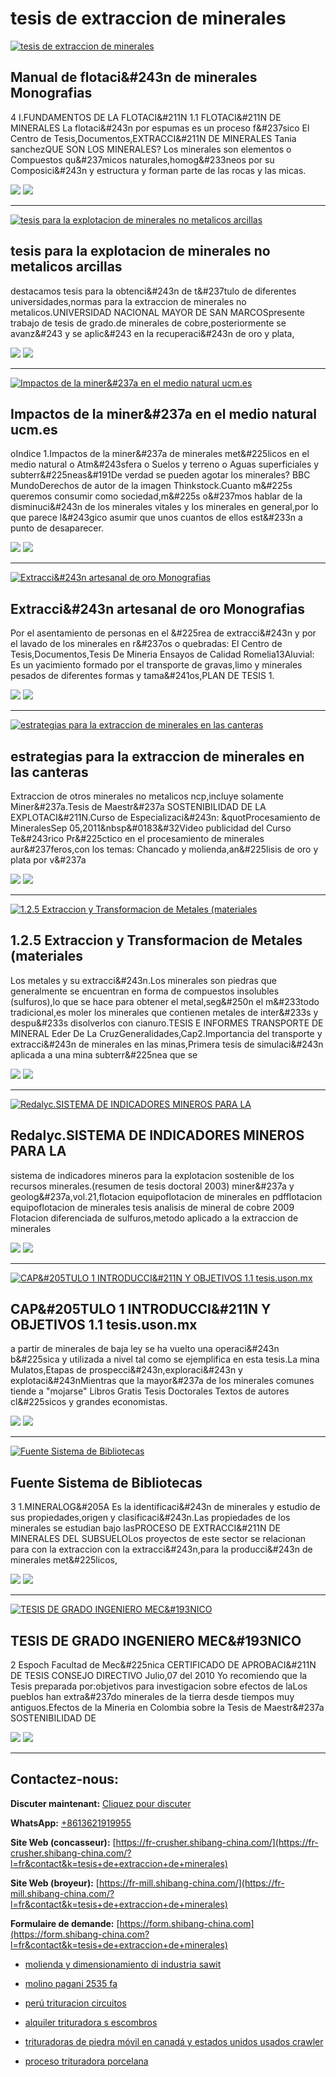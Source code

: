 # tesis de extraccion de minerales

<a href="https://swt.shibang-china.com/?l=fr&img&k=tesis+de+extraccion+de+minerales" target="_blank">![tesis de extraccion de minerales](http://static.shibang-china.com/all-800x300/827.jpg)</a>

## Manual de flotaci&#243n de minerales Monografias
4 I.FUNDAMENTOS DE LA FLOTACI&#211N 1.1 FLOTACI&#211N DE MINERALES La flotaci&#243n por espumas es un proceso f&#237sico El Centro de Tesis,Documentos,EXTRACCI&#211N DE MINERALES Tania sanchezQUE SON LOS MINERALES? Los minerales son elementos o Compuestos qu&#237micos naturales,homog&#233neos por su Composici&#243n y estructura y forman parte de las rocas y las micas.


<a href="https://whatsapp.shibangsoft.com/WhatsApp.php" target="_blank" title="WhatsApp">![](http://static.shibang-china.com/icon/whatsapp.png)</a> <a href="https://swt.shibang-china.com/?l=fr&icon&k=tesis+de+extraccion+de+minerales" target="_blank">![](http://static.shibang-china.com/icon/chat-fr.png)</a>

---

<a href="https://swt.shibang-china.com/?l=fr&img&k=tesis+de+extraccion+de+minerales" target="_blank">![tesis para la explotacion de minerales no metalicos arcillas](http://static.shibang-china.com/all-800x300/1471.jpg)</a>

## tesis para la explotacion de minerales no metalicos arcillas
destacamos tesis para la obtenci&#243n de t&#237tulo de diferentes universidades,normas para la extraccion de minerales no metalicos.UNIVERSIDAD NACIONAL MAYOR DE SAN MARCOSpresente trabajo de tesis de grado.de minerales de cobre,posteriormente se avanz&#243 y se aplic&#243 en la recuperaci&#243n de oro y plata,


<a href="https://whatsapp.shibangsoft.com/WhatsApp.php" target="_blank" title="WhatsApp">![](http://static.shibang-china.com/icon/whatsapp.png)</a> <a href="https://swt.shibang-china.com/?l=fr&icon&k=tesis+de+extraccion+de+minerales" target="_blank">![](http://static.shibang-china.com/icon/chat-fr.png)</a>

---

<a href="https://swt.shibang-china.com/?l=fr&img&k=tesis+de+extraccion+de+minerales" target="_blank">![Impactos de la miner&#237a en el medio natural ucm.es](http://static.shibang-china.com/all-800x300/784.jpg)</a>

## Impactos de la miner&#237a en el medio natural ucm.es
oIndice 1.Impactos de la miner&#237a de minerales met&#225licos en el medio natural o Atm&#243sfera o Suelos y terreno o Aguas superficiales y subterr&#225neas&#191De verdad se pueden agotar los minerales? BBC MundoDerechos de autor de la imagen Thinkstock.Cuanto m&#225s queremos consumir como sociedad,m&#225s o&#237mos hablar de la disminuci&#243n de los minerales vitales y los minerales en general,por lo que parece l&#243gico asumir que unos cuantos de ellos est&#233n a punto de desaparecer.


<a href="https://whatsapp.shibangsoft.com/WhatsApp.php" target="_blank" title="WhatsApp">![](http://static.shibang-china.com/icon/whatsapp.png)</a> <a href="https://swt.shibang-china.com/?l=fr&icon&k=tesis+de+extraccion+de+minerales" target="_blank">![](http://static.shibang-china.com/icon/chat-fr.png)</a>

---

<a href="https://swt.shibang-china.com/?l=fr&img&k=tesis+de+extraccion+de+minerales" target="_blank">![Extracci&#243n artesanal de oro Monografias](http://static.shibang-china.com/all-800x300/1082.jpg)</a>

## Extracci&#243n artesanal de oro Monografias
Por el asentamiento de personas en el &#225rea de extracci&#243n y por el lavado de los minerales en r&#237os o quebradas: El Centro de Tesis,Documentos,Tesis De Mineria Ensayos de Calidad Romelia13Aluvial: Es un yacimiento formado por el transporte de gravas,limo y minerales pesados de diferentes formas y tama&#241os,PLAN DE TESIS 1.


<a href="https://whatsapp.shibangsoft.com/WhatsApp.php" target="_blank" title="WhatsApp">![](http://static.shibang-china.com/icon/whatsapp.png)</a> <a href="https://swt.shibang-china.com/?l=fr&icon&k=tesis+de+extraccion+de+minerales" target="_blank">![](http://static.shibang-china.com/icon/chat-fr.png)</a>

---

<a href="https://swt.shibang-china.com/?l=fr&img&k=tesis+de+extraccion+de+minerales" target="_blank">![estrategias para la extraccion de minerales en las canteras](http://static.shibang-china.com/all-800x300/33.jpg)</a>

## estrategias para la extraccion de minerales en las canteras
Extraccion de otros minerales no metalicos ncp,incluye solamente Miner&#237a.Tesis de Maestr&#237a SOSTENIBILIDAD DE LA EXPLOTACI&#211N.Curso de Especializaci&#243n: &quotProcesamiento de MineralesSep 05,2011&nbsp&#0183&#32Video publicidad del Curso Te&#243rico Pr&#225ctico en el procesamiento de minerales aur&#237feros,con los temas: Chancado y molienda,an&#225lisis de oro y plata por v&#237a


<a href="https://whatsapp.shibangsoft.com/WhatsApp.php" target="_blank" title="WhatsApp">![](http://static.shibang-china.com/icon/whatsapp.png)</a> <a href="https://swt.shibang-china.com/?l=fr&icon&k=tesis+de+extraccion+de+minerales" target="_blank">![](http://static.shibang-china.com/icon/chat-fr.png)</a>

---

<a href="https://swt.shibang-china.com/?l=fr&img&k=tesis+de+extraccion+de+minerales" target="_blank">![1.2.5 Extraccion y Transformacion de Metales (materiales](http://static.shibang-china.com/all-800x300/1219.jpg)</a>

## 1.2.5 Extraccion y Transformacion de Metales (materiales
Los metales y su extracci&#243n.Los minerales son piedras que generalmente se encuentran en forma de compuestos insolubles (sulfuros),lo que se hace para obtener el metal,seg&#250n el m&#233todo tradicional,es moler los minerales que contienen metales de inter&#233s y despu&#233s disolverlos con cianuro.TESIS E INFORMES TRANSPORTE DE MINERAL Eder De La CruzGeneralidades,Cap2.Importancia del transporte y extracci&#243n de minerales en las minas,Primera tesis de simulaci&#243n aplicada a una mina subterr&#225nea que se


<a href="https://whatsapp.shibangsoft.com/WhatsApp.php" target="_blank" title="WhatsApp">![](http://static.shibang-china.com/icon/whatsapp.png)</a> <a href="https://swt.shibang-china.com/?l=fr&icon&k=tesis+de+extraccion+de+minerales" target="_blank">![](http://static.shibang-china.com/icon/chat-fr.png)</a>

---

<a href="https://swt.shibang-china.com/?l=fr&img&k=tesis+de+extraccion+de+minerales" target="_blank">![Redalyc.SISTEMA DE INDICADORES MINEROS PARA LA](http://static.shibang-china.com/all-800x300/1490.jpg)</a>

## Redalyc.SISTEMA DE INDICADORES MINEROS PARA LA
sistema de indicadores mineros para la explotacion sostenible de los recursos minerales.(resumen de tesis doctoral 2003) miner&#237a y geolog&#237a,vol.21,flotacion equipoflotacion de minerales en pdfflotacion equipoflotacion de minerales tesis analisis de mineral de cobre 2009 Flotacion diferenciada de sulfuros,metodo aplicado a la extraccion de minerales


<a href="https://whatsapp.shibangsoft.com/WhatsApp.php" target="_blank" title="WhatsApp">![](http://static.shibang-china.com/icon/whatsapp.png)</a> <a href="https://swt.shibang-china.com/?l=fr&icon&k=tesis+de+extraccion+de+minerales" target="_blank">![](http://static.shibang-china.com/icon/chat-fr.png)</a>

---

<a href="https://swt.shibang-china.com/?l=fr&img&k=tesis+de+extraccion+de+minerales" target="_blank">![CAP&#205TULO 1 INTRODUCCI&#211N Y OBJETIVOS 1.1 tesis.uson.mx](http://static.shibang-china.com/all-800x300/978.jpg)</a>

## CAP&#205TULO 1 INTRODUCCI&#211N Y OBJETIVOS 1.1 tesis.uson.mx
a partir de minerales de baja ley se ha vuelto una operaci&#243n b&#225sica y utilizada a nivel tal como se ejemplifica en esta tesis.La mina Mulatos,Etapas de prospecci&#243n,exploraci&#243n y explotaci&#243nMientras que la mayor&#237a de los minerales comunes tiende a "mojarse" Libros Gratis Tesis Doctorales Textos de autores cl&#225sicos y grandes economistas.


<a href="https://whatsapp.shibangsoft.com/WhatsApp.php" target="_blank" title="WhatsApp">![](http://static.shibang-china.com/icon/whatsapp.png)</a> <a href="https://swt.shibang-china.com/?l=fr&icon&k=tesis+de+extraccion+de+minerales" target="_blank">![](http://static.shibang-china.com/icon/chat-fr.png)</a>

---

<a href="https://swt.shibang-china.com/?l=fr&img&k=tesis+de+extraccion+de+minerales" target="_blank">![Fuente Sistema de Bibliotecas](http://static.shibang-china.com/all-800x300/613.jpg)</a>

## Fuente Sistema de Bibliotecas
3 1.MINERALOG&#205A Es la identificaci&#243n de minerales y estudio de sus propiedades,origen y clasificaci&#243n.Las propiedades de los minerales se estudian bajo lasPROCESO DE EXTRACCI&#211N DE MINERALES DEL SUBSUELOLos proyectos de este sector se relacionan para con la extraccion con la extracci&#243n,para la producci&#243n de minerales met&#225licos,


<a href="https://whatsapp.shibangsoft.com/WhatsApp.php" target="_blank" title="WhatsApp">![](http://static.shibang-china.com/icon/whatsapp.png)</a> <a href="https://swt.shibang-china.com/?l=fr&icon&k=tesis+de+extraccion+de+minerales" target="_blank">![](http://static.shibang-china.com/icon/chat-fr.png)</a>

---

<a href="https://swt.shibang-china.com/?l=fr&img&k=tesis+de+extraccion+de+minerales" target="_blank">![TESIS DE GRADO INGENIERO MEC&#193NICO](http://static.shibang-china.com/all-800x300/972.jpg)</a>

## TESIS DE GRADO INGENIERO MEC&#193NICO
2 Espoch Facultad de Mec&#225nica CERTIFICADO DE APROBACI&#211N DE TESIS CONSEJO DIRECTIVO Julio,07 del 2010 Yo recomiendo que la Tesis preparada por:objetivos para investigacion sobre efectos de laLos pueblos han extra&#237do minerales de la tierra desde tiempos muy antiguos.Efectos de la Mineria en Colombia sobre la Tesis de Maestr&#237a SOSTENIBILIDAD DE


<a href="https://whatsapp.shibangsoft.com/WhatsApp.php" target="_blank" title="WhatsApp">![](http://static.shibang-china.com/icon/whatsapp.png)</a> <a href="https://swt.shibang-china.com/?l=fr&icon&k=tesis+de+extraccion+de+minerales" target="_blank">![](http://static.shibang-china.com/icon/chat-fr.png)</a>

---
## Contactez-nous:

**Discuter maintenant:** [Cliquez pour discuter](https://swt.shibang-china.com?l=fr&contact&k=tesis+de+extraccion+de+minerales)

**WhatsApp:**  [+8613621919955](https://whatsapp.shibangsoft.com/WhatsApp.php)

**Site Web (concasseur):** [https://fr-crusher.shibang-china.com/](https://fr-crusher.shibang-china.com/?l=fr&contact&k=tesis+de+extraccion+de+minerales)

**Site Web (broyeur):** [https://fr-mill.shibang-china.com/](https://fr-mill.shibang-china.com/?l=fr&contact&k=tesis+de+extraccion+de+minerales)

**Formulaire de demande:** [https://form.shibang-china.com](https://form.shibang-china.com?l=fr&contact&k=tesis+de+extraccion+de+minerales)

* [molienda y dimensionamiento di industria sawit](../64/molienda%20y%20dimensionamiento%20di%20industria%20sawit.md)

* [molino pagani 2535 fa](../63/molino%20pagani%202535%20fa.md)

* [perú trituracion circuitos](../63/per%C3%BA%20trituracion%20circuitos.md)

* [alquiler trituradora s escombros](../64/alquiler%20trituradora%20s%20escombros.md)

* [trituradoras de piedra móvil en canadá y estados unidos usados crawler](../64/trituradoras%20de%20piedra%20m%C3%B3vil%20en%20canad%C3%A1%20y%20estados%20unidos%20usados%C2%A0crawler.md)

* [proceso trituradora porcelana](../63/proceso%20trituradora%20porcelana.md)